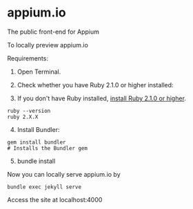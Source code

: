 appium.io
=========

The public front-end for Appium

To locally preview appium.io

Requirements: 
1. Open Terminal.

2. Check whether you have Ruby 2.1.0 or higher installed:

3. If you don't have Ruby installed, [install Ruby 2.1.0 or higher](https://www.ruby-lang.org/en/downloads/).

```
ruby --version
ruby 2.X.X
```

4. Install Bundler:

```
gem install bundler
# Installs the Bundler gem
```

5. bundle install 

Now you can locally serve appium.io by 

```
bundle exec jekyll serve
```

Access the site at localhost:4000
